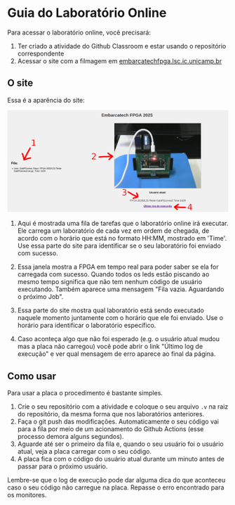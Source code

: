 # Guia do Laboratório Online

Para acessar o laboratório online, você precisará:

1. Ter criado a atividade do Github Classroom e estar usando o repositório correspondente
2. Acessar o site com a filmagem em [embarcatechfpga.lsc.ic.unicamp.br](https://embarcatechfpga.lsc.ic.unicamp.br)

## O site

Essa é a aparência do site:

![site_embarcatech](site_embarcatech.png)

1. Aqui é mostrada uma fila de tarefas que o laboratório online irá executar. Ele carrega um laboratório de cada vez em ordem de chegada, de acordo com o horário que está no formato HH:MM, mostrado em 'Time'. Use essa parte do site para identificar se o seu laboratório foi enviado com sucesso.

2. Essa janela mostra a FPGA em tempo real para poder saber se ela for carregada com sucesso. Quando todos os leds estão piscando ao mesmo tempo significa que não tem nenhum código de usuário executando. Também aparece uma mensagem "Fila vazia. Aguardando o próximo Job".

3. Essa parte do site mostra qual laboratório está sendo executado naquele momento juntamente com o horário que ele foi enviado. Use o horário para identificar o laboratório específico.

4. Caso aconteça algo que não foi esperado (e.g. o usuário atual mudou mas a placa não carregou) você pode abrir o link "Último log de execução" e ver qual mensagem de erro aparece ao final da página.

## Como usar
Para usar a placa o procedimento é bastante simples.

1. Crie o seu repositório com a atividade e coloque o seu arquivo `.v` na raiz do repositório, da mesma forma que nos laboratórios anteriores.
2. Faça o git push das modificações. Automaticamente o seu código vai para a fila por meio de um acionamento do Github Actions (esse processo demora alguns segundos). 
3. Aguarde até ser o primeiro da fila e, quando o seu usuário foi o usuário atual, veja a placa carregar com o seu código.
4. A placa fica com o código do usuário atual durante um minuto antes de passar para o próximo usuário.

Lembre-se que o log de execução pode dar alguma dica do que aconteceu caso o seu código não carregue na placa. Repasse o erro encontrado para os monitores.